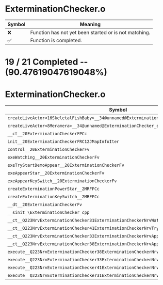 # ExterminationChecker.o
| Symbol | Meaning 
| ------------- | ------------- 
| :x: | Function has not yet been started or is not matching. 
| :white_check_mark: | Function is completed. 


# 19 / 21 Completed -- (90.47619047619048%)
# ExterminationChecker.o
| Symbol | Decompiled? |
| ------------- | ------------- |
| `createLiveActor<16SkeletalFishBaby>__34@unnamed@ExterminationChecker_cpp@FPCc_P9LiveActor` | :x: |
| `createLiveActor<8Meramera>__34@unnamed@ExterminationChecker_cpp@FPCc_P9LiveActor` | :x: |
| `__ct__20ExterminationCheckerFPCc` | :white_check_mark: |
| `init__20ExterminationCheckerFRC12JMapInfoIter` | :white_check_mark: |
| `control__20ExterminationCheckerFv` | :white_check_mark: |
| `exeWatching__20ExterminationCheckerFv` | :white_check_mark: |
| `exeTryStartDemoAppear__20ExterminationCheckerFv` | :white_check_mark: |
| `exeAppearStar__20ExterminationCheckerFv` | :white_check_mark: |
| `exeAppearKeySwitch__20ExterminationCheckerFv` | :white_check_mark: |
| `createExterminationPowerStar__2MRFPCc` | :white_check_mark: |
| `createExterminationKeySwitch__2MRFPCc` | :white_check_mark: |
| `__dt__20ExterminationCheckerFv` | :white_check_mark: |
| `__sinit_\ExterminationChecker_cpp` | :white_check_mark: |
| `__ct__Q223NrvExterminationChecker31ExterminationCheckerNrvWatchingFv` | :white_check_mark: |
| `__ct__Q223NrvExterminationChecker41ExterminationCheckerNrvTryStartDemoAppearFv` | :white_check_mark: |
| `__ct__Q223NrvExterminationChecker33ExterminationCheckerNrvAppearStarFv` | :white_check_mark: |
| `__ct__Q223NrvExterminationChecker38ExterminationCheckerNrvAppearKeySwitchFv` | :white_check_mark: |
| `execute__Q223NrvExterminationChecker38ExterminationCheckerNrvAppearKeySwitchCFP5Spine` | :white_check_mark: |
| `execute__Q223NrvExterminationChecker33ExterminationCheckerNrvAppearStarCFP5Spine` | :white_check_mark: |
| `execute__Q223NrvExterminationChecker41ExterminationCheckerNrvTryStartDemoAppearCFP5Spine` | :white_check_mark: |
| `execute__Q223NrvExterminationChecker31ExterminationCheckerNrvWatchingCFP5Spine` | :white_check_mark: |
